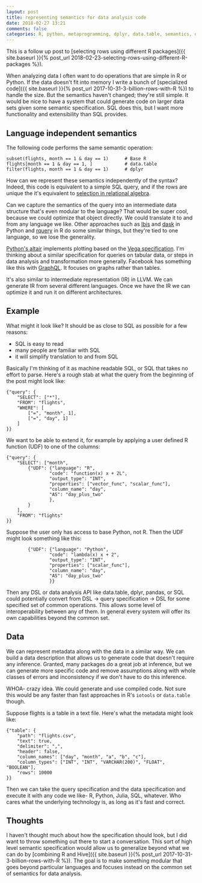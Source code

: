 ```yaml
---
layout: post
title: representing semantics for data analysis code
date: 2018-02-27 13:21
comments: false
categories: R, python, metaprogramming, dplyr, data.table, semantics, database
---
```


This is a follow up post to [selecting rows using different R packages]({{
site.baseurl }}{% post_url
2018-02-23-selecting-rows-using-different-R-packages %}).

When analyzing data I often want to do operations that are simple in R or
Python. If the data doesn't fit into memory I write a bunch of [specialized
code]({{ site.baseurl }}{% post_url 2017-10-31-3-billion-rows-with-R %}) to
handle the size. But the semantics haven't changed; they're still simple.
It would be nice to have a system that could generate code on larger data
sets given some semantic specification. SQL does this, but I want more
functionality and extensibility than SQL provides. 

## Language independent semantics

The following code performs the same semantic operation:

```{R}
subset(flights, month == 1 & day == 1)      # Base R
flights[month == 1 & day == 1, ]            # data.table
filter(flights, month == 1 & day == 1)      # dplyr
```

How can we represent these semantics independently of the syntax?
Indeed, this code is equivalent to a simple SQL query, and if the rows are unique the
it's equivalent to [selection in relational
algebra](https://en.wikipedia.org/wiki/Selection_(relational_algebra)).

Can we capture the semantics of the query into an intermediate data
structure that's even modular to the language? That would be super cool, because
we could optimize that object directly. We could translate it to and from
any language we like. Other approaches such as [Ibis]() and [dask]() in Python and
[rquery](https://winvector.github.io/rquery/) in R do some similar things,
but they're tied to one language, so we lose the generality.

[Python's altair](https://github.com/altair-viz/altair) implements plotting
based on the [Vega
specification](https://vega.github.io/vega/examples/bar-chart/).  I'm
thinking about a similar specification for queries on tabular data, or steps in
data analysis and transformation more generally.
Facebook has something like this with
[GraphQL](http://graphql.org/learn/thinking-in-graphs/). It focuses on
graphs rather than tables.

It's also similar to intermediate representation (IR) in LLVM. We can generate
IR from several different languages. Once we have the IR we can optimize it
and run it on different architectures.

## Example

What might it look like? It should be as close to SQL as possible for a few
reasons:

- SQL is easy to read
- many people are familiar with SQL
- it will simplify translation to and from SQL

Basically I'm thinking of it as machine readable SQL, or SQL that
takes no effort to parse. Here's a rough stab at what the
query from the beginning of the post might look like:

```
{"query": {
    "SELECT": ["*"],
    "FROM": "flights",
    "WHERE": [
        ["=", "month", 1],
        ["=", "day", 1]
    ]
}}
```

We want to be able to extend it, for example by applying a user defined R
function (UDF) to one of the columns:

```
{"query": {
    "SELECT": ["month", 
        {"UDF": {"language": "R",
                "code": "function(x) x + 2L",
                "output_type": "INT",
                "properties": ["vector_func", "scalar_func"],
                "column_name": "day",
                "AS": "day_plus_two"
                },
        }
    ],
    "FROM": "flights"
}}
```

Suppose the user only has access to base Python, not R. Then the UDF might
look something like this:

```
        {"UDF": {"language": "Python",
                "code": "lambda(x) x + 2",
                "output_type": "INT",
                "properties": ["scalar_func"],
                "column_name": "day",
                "AS": "day_plus_two"
                }}
```

Then any DSL or data analysis API like data.table, dplyr, pandas, or SQL
could potentially convert from DSL ->
query specification -> DSL for some specified set of common operations.
This allows some level of interoperability between any of them.
In
general every system will offer its own capabilities beyond the common set.


## Data

We can represent metadata along with the data in a similar way. We can
build a data description that allows us to generate code that doesn't
require any inference. Granted, many packages do a great job at inference,
but we can generate more specific code and remove assumptions along with
whole classes of errors and inconsistency if we don't have to do this
inference.

WHOA- crazy idea. We could generate and use compiled code. Not sure this
would be any faster than fast approaches in R's `iotools` or `data.table` though.

Suppose flights is a table in a text file. Here's what the metadata might
look like:

```
{"table": {
    "path": "flights.csv",
    "text": true,
    "delimiter": ",",
    "header": false,
    "column_names": ["day", "month", "a", "b", "c"],
    "column_types": ["INT", "INT", "VARCHAR(200)", "FLOAT", "BOOLEAN"],
    "rows": 10000
}}
```

Then we can take the query specification and the data specification and
execute it with any code we like- R, Python, Julia, SQL, whatever. Who
cares what the underlying technology is, as long as it's fast and correct.

## Thoughts

I haven't thought much about how the specification should look, but I did
want to throw something out there to start a conversation.  This sort of
high level semantic specification would allow us to generalize beyond what
we can do by [combining R and Hive]({{ site.baseurl }}{% post_url
2017-10-31-3-billion-rows-with-R %}).  The goal is to make something
modular that goes beyond particular languages and focuses instead on the
common set of semantics for data analysis.

